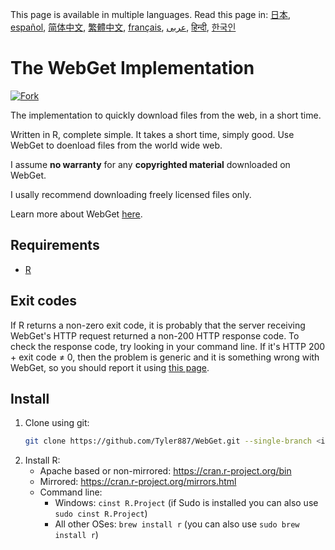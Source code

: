 <!-- # WebGet  [![GitHub forks](https://img.shields.io/github/forks/Tyler887/WebGet?label=Fork&style=social)](https://github.com/Tyler887/WebGet/fork)  The implementation to download files from the Web, in a short time.  Written in R, complete simple. It takes a short time, simply good. Use WebGet to retrieve files from the world wide web.    I assume **no warranty** for any **copyrighted material** downloaded on WebGet. I usally recommend downloading freely licensed files only. <br />https://github.com?Tyler887/WebGet/commit/main/ -->
This page is available in multiple languages.
Read this page in: [日本](README.ja.md), [español](README.es.md), [简体中文](README.zh-CN.md), [繁體中文](README.zh-TW.md), [français](README.fr.md), [عربى](README.ar.md), [हिन्दी](README.hi.md), [한국인](README.ko.md)
# The WebGet Implementation

[![Fork](https://img.shields.io/github/forks/Tyler887/WebGet?label=Fork&style=social)](https://github.com/Tyler887/WebGet/fork)

The implementation to quickly download files from the web, in a short time.

Written in R, complete simple. It takes a short time, simply good. Use WebGet to doenload files from the world wide web.

I assume **no warranty** for any **copyrighted material** downloaded on WebGet.

I usally recommend downloading freely licensed files only.

Learn more about WebGet [here](https://github.com/Tyler887/WebGet/wiki/WebGet).
## Requirements
* [R](https://r-project.org)
## Exit codes
If R returns a non-zero exit code, it is probably that the server receiving WebGet's HTTP request returned a non-200 HTTP response code. To check the response code, try looking in your command line. If it's HTTP 200 + exit code ≠ 0, then the problem is generic and it is something wrong with WebGet, so you should report it using [this page](https://github.com/Tyler887/WebGet/issues/new?template=bug_report.md).
## Install
1. Clone using git:
   ```bash
   git clone https://github.com/Tyler887/WebGet.git --single-branch <input version here>
   ```
2. Install R:
    * Apache based or non-mirrored: https://cran.r-project.org/bin
    * Mirrored: https://cran.r-project.org/mirrors.html
    * Command line: 
       * Windows: `cinst R.Project` (if Sudo is installed you can also use `sudo cinst R.Project`)
       * All other OSes: `brew install r` (you can also use `sudo brew install r`)
